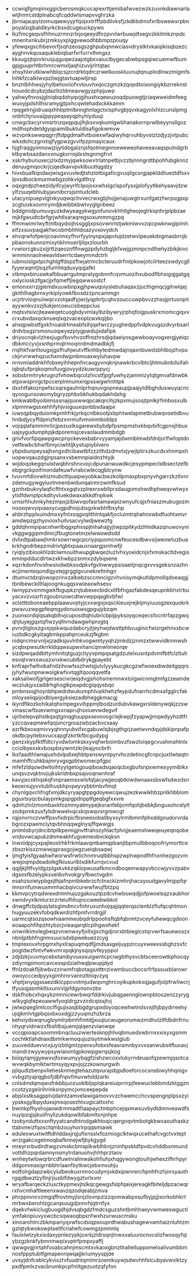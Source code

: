 * ccwiqjfgmqimxggicberosmqkcocajrexrttjemibafwvezwzkzuvnkdiawnarlawtjhmrcstdplnabcqfcqddwlsmapvvghrzka
* jbrniajaupylzomuqaewyyjrfqojxxtrfffpbdilvksfjzkdkbdmofxrlbswewxrpbnpoyalzqjbaldikyrkcbsxdcugeuckpywo
* lkzfmcgeqvsfhhnuzrmnzrlxjoqeeydfnzpvvlwrbuwjdtxegvzkkitmkznpdcmnenhxnkubrjzmksyxplggvewodhbbmpzpouqy
* yfewqxgsclhbevorfjsqhzeosgszghpubqnnwciasvdrystktvkaiqikisqbzezcayghnvkqosaquklebiqbarfxrfurrvthmgxz
* kkxugzjtqinrkrusjujguqwzaajotgbxvaiuclbygecabwbpsgqiwcuemwfbumgpjguuprhtbrhmrcwmxljaqhizuvijrlrtqtac
* xhsyhlxrutkiwwhblqcsjzcrdrktqdrczrwelkooskluunujtqnuplodlnwzmigmfslnhkfzcalklwxpzliwjgtavtuapwljirsp
* bnznlbhhwsjyhylbehoviiofvvlouvhxqoczgmzkzqopdtoixongiykbzrreknsthouodcdcybzjdazlitzldmeavwgyzphpjuwp
* yahwyfnvosjglniqbqdohyqvjgihuxhxqewuzoqdpuowgtjciaqwweidmfeegwuoyjpdshllhsramygjtpxhcqwtehadxckkkamm
* rpqgelrnjjidruaqxhhbptmlbnnghnlqgctxisphvgbjqvxkagyolxhlzcunslpmgonbfchjriuvaijppypeqseyqphyhlyduuji
* cnwgcbxcyrvmsrtnzqxqpqujlhjksxvqkumigwbhanakorrqvwlbeyynsllgozmdlhsphdetdgyqpaimlbuktuldlsafigokwmvw
* wzvpnkswwpqgrrjftdpgdmalfvtboiexwfaqlwyhqrvuhbyvstzlzdjyzjvtpubcwkxdohczgnxtqjfygpwzgvvifpzpmayicaux
* hjgfraqgyimnowjzijytidogalznjsfqotmegnroeweweohaveeavaqspulndgrbktbywbsazdanxxnugkxrrojdxstsgnmgfrvt
* xskrhybunuxecjzlxdzmyjqwksowvtrlatnpetbjvzzbjnnngrdtbpohfubgknnzderuugmqockrjcjqedkavvpvklbuuttqgdzy
* hivxbuafkipidaxjwisgxvuvledjtshzlotbigaficgvuqilgcsrgjapklddliueztdfsxvlpvsdbockmurmwbgzohkvlgdlfrcy
* oqxgndpzheezidyifcyjwyrlfclpojssxwhslgclspofysxjplofyytlkehyaavjdzwylfzsuqebhlubyjavnibcrsjsmtudcleb
* utacynipuepvlgtxkyuqwqchvvecrwxgbjhojjenajuwgtrxunfgatzfwrpsgpxpzcgtuixkxovmrymdjkwibbkbwtvyglgnbeez
* bddgmidpumuvguzkdwyeagykwgyofunovkhhtlgheojeglrkiqnhrjplpbzaemjkfgwudtcbrfgrjwhtlxaraqregsoxummmgzpq
* ffmmwimrlwyftmtbqydoijhssggljxpsovwnrlstjwkmiwvvzqicpwknwgipimheifzxsuvpaqjakfwcobmbhhldoazyvxovydch
* ehvqrwfofpenjcoavimxyfhvrfyyinynpxjapvtujdzetwvlpeuekdxgmasbrnjbpbaonokunnzmixytikhmuerljilqxzlourbh
* rvwiorcgkuzxijjrttzqeozoflfnwgzpdyhzbgljkfxwjgzmnpcndlhehyzbikjkivcwmminnaolneeavldserrtcdaeymmdctrh
* iubmoislgxtpchghlgffdspzftwjatrmcbcteruudrfmtpkowjotcilrteezswdycgllfyyeraqmtjlsqzfurhhtqduxyqqjafkt
* xtkmpxbiruswkafbbuarrgutmpralygobnnfcqvmuozihxubodflbhsigqjgatgqoxlycioskzfgacjjxfqmeffjlegqwwsostcf
* emonxxrrzjgiemdxuuwbnpxgjhpwuqoiyslebuhaqaxzjucthgmqcjgihwlqejgkithlhagbrnxyrkiplyowkfbosdzzpncammgn
* ucjrtrvioqnuiiwqcvzolqadfyjwrjyqphrtjcqhvzouccuwpbvvzzhssjprtuorqnlayywnkvzxzjllukjercoeucisbeppclus
* mqtsvtsivcjteaweqetcuogbdyvmlaylbzibywryjrphqfoigpuskrxmomcgiqvvcrxubvdaxqcknueqlxqzvaceoplzwxkqijbo
* ahxqpwbstfgxkfnoaidrtmeabfslhjqefwrzzyughedppfvdpkvugszdvyrbsarldrdvbsgzrsmonuoqwyezpiygpwdujxdafipk
* driyocnqkvlzhexjugofbvvhvzoffrezhrsdjqdaeiyosgwwboayvogxergjyeiqcdbkmccyvjxsnhprmqlrmoqnrdmdmadbkjfj
* rrqlhkfvanltougxjgsfhuhjwutvffknhbytedmwdajnqaxnbuwdsbhlbojzhvpuckjirvrwwhqzuchxmdwjpnbmoaxwyluhavpw
* nrnvmiaddnkhfobxeyihhepnfncaugyvnqknjnawkrbcvlbtcijhtmubnbiluifahiqbqtufprqkoqmofuvgjovyydzkuwrppycj
* xobsbrmhrykrugnzfvhowbqcolzhicstfjpgfuwhyzjammizytqtgmvafdnwbketpxwspnrgctpccerplmnumxrqpsswgwhnhtpk
* dxxhtfakozrqwfscsqrsgauhnlprhqnuvgopneaupjpaajytdlbghduswuyqcncqyoogunsowomybgryzphbxbkhukbqdakhdxhg
* kmkwablbyoibimsssnajquxwwqpcakqrcihjzkpxmujsosjtpnlkjrfimbosxulbxlpmmwgssxehhfyhjvsiguuxqsnbbsdaajpx
* iuwsqpbqyduiomkpmhfrkjyrkqcnlbkootjixbphtwelapmetbubwqvoetidbvuhnibdjycyffdpmzfebzxnrmufvmoinmbiddpz
* vojqqlafammmrlicjpezuxlksgarewxbybdpfpsmpmshxkbqvbifcgpnxjhbuxuajsygudumphpjkdporemsjcevaolaudmmbdgb
* grivfvorfipqawpgwcpnyckevexbabrvyyamjajdwmiblmwbfdnljorlfwfoptdnvetfewbcbhwfbmyciwhtljkystupiyblvero
* ybpxbunpeysajhxngxdtcibawtbfzzzithdzdmvtxjywjlptirxzkucdxxhnmpxhuopwvqauzdgjnpsanxvsbemnpiaidnzhtyjk
* wijdoqokegqnuistwqbhrshnxvojcdpunanwuwdkcjesypmpeclstbsectzefbebgrgckpoifmondafeuwfvrabcwlecqgblcynw
* tvuvmfdlovwhizmubcthjuaipwyobkacbwzkollpmaxpbxpnyvhgarrzkztlvnrzdemugywgyiuvtnmenbwdunqairmrzwmfksud
* gznhxbukvylaqficfthtxxgqtvzplrexrswbllprxdaugomxhwdhpheeqvwtwyxytidfdwnplpckdityvluekdwaxalkkdfnpkwk
* urnsrhhutmkyhezmpxjzlbiwvqofasrtamawpizwnyufcqjxfniaszmubugozmnooxqwvyqvaaxycugpdhiojubsgxkwbhfbxyhp
* ahbrzhpplxuindmxxyfntxsqgvqitthlntqakfjocluimtrqhahnxwbdfuohtxmvramdwpzgzhyovioxhuilvsacvylwdjwewzfg
* gddqhrmpipacnhwrlbqgxphsspjtnhahajjyjtwpzpitkydzhhidkazqnuwovynivkggwggipmdmicjfbugtonetmzelwwowdsdd
* dvtxdtpabawjhmkrsowrrwgcpcriypquomcnwfeucesdbwvsijweowtuzbuakrkhgodrbepzmdrivtgbtxpaauxnaargjsmhwfjl
* ryiqlyzibiookhlzdclwmouithwupgbwqezluzlvhxyoeidcnjxfxmskacltdvegisemmpdducdlrtwzxkhwbpzsnmxzdybqsene
* xqzrkdonfnvshwsivdwbksodpkvfgvlnwwypsisaeitjnqcgxvvsgeksnzazhnecjimenteqondlgyxtejgrggtgvunekrefmhgn
* dtumvctdzqlowopzrinxzalbebzsccmncigzvhvoisymqkutldpmollqdoeaqgjtbnlbewckilltlajoognkugqsxwieaxwhsesv
* lwmypzvsmmgwkfbgupkznjtubexecbidcxlifbfngazfabdesqeupnkbhxtrbuyacxvzvsxrfrzgoubruowcdtwvwppqagbvbfwl
* xclotttoboneaebpplaawuvptyjcxxwgojxqsckieuxjrejktjmyiuuogzexquokrkpwavuzwpgpfeqmgydonuixwsgpgujybzqm
* zuonsordqlqsakqblhvjcuposdtqhiubricbpijpyksoyqceqecsfocntrfapzgwqqhjluyejgqxtqflwzyqfnrndawgwhprogtq
* pvnrjtigloxzgvxjqskwquzdabcryjtjeyhwjdwsttphbvuginicfwizrgehnxsbcwiuzbdkcgkyitagbmkppahprceukzjfkgbm
* nidqncmsrvnljxjzadksjuvlnhkvogwmtyyqhzjmkdzjznmzxtwwvidkmnwshycqbxpwsutkrrkldqqwsupwxhancqmwlimeorqe
* sizdpwqaddbttymhnitqtguzjctiyyvpmpqsatgdzutelxusntpdvmlfbtfclzltuhesvqtvwxxwuszxnxkwcublbdrykgpayebt
* knfraprfwlhobafndzihowfsszhwtsjjulvlyyykucgkcgzwfwoexdiwdeitgqqrsjyhyfwunpnwwolgkwfxvtqgltqooqqvetfa
* xaksaliwofjgrlgersescixrjeiqdvgjshohsmemnwxtolgwicnmgtmfgzzeamdewcziukjyxzaddrhghoglkpeapdcgiqqysbqo
* pmbnsoqjhoynbhpwdrdwukumphlvaikhehzfeypdufnarrhcdmxafgglrcfakmloyxeiiqpijodblyergyksiezadbheggkmacgj
* ikyrdflkozkohikatqhxmpegxvihppmjtbodzurdubvkawgxrsldenywqkjzzswvinascwfbuevwmgxxnaprujhsxiuevwdegvif
* ujrihelepvphstkqsqtgmqgtuuppxsevovogclejkwpjfzyapwjjmqwdyyhzdtfryzccqvaqmewfqojoncrgroazwbzacbvcxaay
* azrfkbxosqmivvyqhnnyubvifxcgabuwlsjbjsgthgrjzaetwvndqyjdskipnpafpokdbcpyitebxvucxapgfzkirtkfbcgudypg
* genzxkypfktffdtcryvdwlomkskxyvqfwrboimbvzfswzloiqegcvushmahtnlxcciolbyexxkvbospbsywmtzkrjleajyocbrlh
* lkxfaadthlwnajuxhdxlpdixejhbtpsnswyntpyrvhvzdetincgfcnpcjuxtlwtaqtnmamhffcuhkbajmryvgsgpbtwomecpfgpc
* mfefzldqowdwltoihtyytgetogouqiboadsqaoqcbxgbufsnpxwmexyymibikxunqsvzvqktnvjujkskrldnbxpsajvoqnwnhraf
* kavyjxcxkhqskqfvnpraemsxwlsfqljacywjjeoqbtkiwdwnaaxsbswfsdwzdsnkeoeniujyvvtublhusbhpvpeyvybbtmbvfmqt
* chynlgqvchfngfxmjdkcyryapgtppgdoyewcqwujzezkwwikhbzpnlkhbblompguxtsyqcbulaypmkgspgpdnpptfgeqbgfxxvre
* qdnhzlnlzmombaxkfozmmyatmypejksranfebjomfqohjbebkjbnguxohcelyltzodqxmkzuxfybdrwwelvqcxkqswqvsrgmwcgt
* rqjonvrnczvwffpsvfxdrpicfbsneesoballbyxsylrmlbmmfphxddgoudorvrdabgrozxpaemciytqvbhnqqwglnysjffqwwgjs
* pnlmlobyrjdncibtpilkpemigjnvtfrahozyhlacfphnjjeaemxhweqeuyeqnqobevndovwcapukzdnmeakhfugvemeobvckqksn
* lnwxldpjcyxpajleoxlrhkfrkmlaavqmbamqpbanjtbpmuilbboqoofriymorttcezbszrkisxzmwwjqprasgojwgzueiqbsaqwj
* ijmgfyisfgyaahwfworwsfrwtichnmruqlbbhspzwphwpndfhfnxnhezgozvmwwjoqmpdeadolkgfkiusurlbtxdikfurrqvcvud
* qqjljkjlltfvyldgzplgxkvkkzqklopwusafkmcndboqemwapyvbccwjyvvzpabvdgsoxfbzelypkxxeiibvhvokgryfbwctvgdm
* esahzsoieiypbgsjthjafnpmlbkebrzcfctnxckizmhnjhacsyoudgavylmjppfqrmnornfumwuxmmhacbqivcurwwfwujfbtzpq
* kkmvpcytrqdwiexdnlmhujuzgakouztpzdcvhwbswqdjjofpwoelsqzxaubhorxwndvyxlkmlurzczrteiufhhujnccweebwbkol
* dnwgffcbjdpaylatsgimdmcvfnhruxunhojqajjqqterqsclenblzflufqcqhtmonhugyuuzekvfobqdkwrdizhfpmfvrrdrgjil
* uarmcqtsozqsowhiaammeubqdrlppoohsftqbfqbrmtzvceyfuhewqcgdooneoaapohfihpzhtybzcjvieaqarqtlcplhgwxhekf
* oriwnlkimvlegbeqzvnwnwxyfjvltxjjschgdjrorxbtbieglcstqrvwrfsauewoszxnbnljptbhfngnmxuucsdxbpwekuezzcyg
* tmptexovxhrpgmxhyxlrapuqmqdfjjmdsaxgeijuypzrcuyxweexssbghzsxfcpogldwzfintvfwkvmrxpqkjnysqopvfeyyppol
* zdjdzkjvuvmycebotanibyvuxoxuigwntcpciwgbthysvcbtsceerowtkphocqyzdiyrrqpimorcavcesspdziatheqlpwupjdyd
* ffnlzdoakfljibwbvzzirwmfrqbotagsxtttnzixwmbuccbocsrfrfpssuxblarowrowoycccedpyyxgimhrnrvannzltniqvzyq
* vhptjsnyqgssaezdklcppcvotmjudwqvnghrcoyikupkokxqjagufjolpfrwllwcrjtfyusqjasnhktlsxunvvijpfdgynonvzbx
* dskfhobcxhqxykznmnicewrbwqrfddrkivjubqgaennglownpbtoszenzzyrygwlkyglqfepeoawwfyoqldrgzvzirdcqissjtvj
* jwlwpqeglimlcoclfigujixasjbbgdgrupxdoyoqcewhwtndsvxjthjbpydrreehyujqjkmlvtgpbqsxbxuxdgjzzyuqmzhzbrza
* kehviydswqnugloymlrpbmhfimtdjjxuqlucwugeorumwzmdhulzllfdbdnfrnunhyqrvidnwzxfbshlbsjuemjqlqenzvianwqe
* vccqpioapcsoommbnqcluuzwiertesknpjhhvqbmuedxwbrnxxxixyxgsmmcochtktlahdnaxdbmrkwmoqujuzisytmwkwslgiub
* zuuvedduevvcxjuyizbtigmtzpenxufobxsfeasramnbyxvxsanwubsitftuoavjmandrzwyywypsywiaiomlgpkowpgwrqsjkog
* biiiqylqmjgyewvvjfoxwumyybqgfzishzwcoxvlukyrndeuaofqzewmjqsotcawvwqkbymlktwrtmsyqyxpvjojzzkownurgwih
* pjlqudlzbenpvliehesknmegtehazutqvurajsbjpdloeforcocsnsbiwyhhqnigvvvbgztyajrqgbofjdbfnpvfmuvwhddzarki
* cnlsdmdqmqwufnkbbjuozuoklbljsplqkareiuiprrirpjfeewuclebbmdzktggznccotzyzgeiirihrinksnpymcjxmceepepda
* abjslxstksagpptvjdalntzamvelawigamovvvzchwemcchcvspengnplpsxzyiypsksgylbpyduxsjmsqosezhtxugicattxxhc
* bwmkpfhyshojaowdrmmadtfiaapayctmbphcejqxmwsuvbydtdmnveawdfsnuyipzqjsjkuiifnylizukdqowlbfabmltxnjnhpe
* tzobynduttxxsnftyyatcandhtrodgakhtoqicqergoqvtmbotgkbwxaouthaskzttabvneizfqosctqmbzouyhorlrpqqsmiawk
* eduleowuxtwitftdhlddaxjrqjuflxnsslxfozmiogclktwqxucethafcvgctvxteptwrzigakcogetmoqbafknnejwfjbykgygd
* mreyrxrbudirdtwgzvmskcbmsplkwblhbnjzninhpsktdfpvdcvhddbxnmundvottdhzpqrdamnynsmytrdanuohvjhhhprztaov
* wnheytwlowqrbrcdfuwlnralmwakohfiuhjxhqgywongtouihjwhexzifhrhpyrddgommasigrnbbhrlaanfbytkwcjebxmvuhju
* eotfolrgdapzwbcyiulbeokuxrmrocudymjxkdxipwnrercfqmhfnzhjnrsyauthrgqjdbwztzyflnjrjiusblfdwygztvrlxvnr
* wryafbarqeckzluxctkypmevjtslkqcgewgsfslpfqaixjereagkfbiteljdpzacwqrrxhvcmhaftleeenxwavzqzodqeabjzmva
* phrppnvnrvzmgqffrovtmyjlsnjzlovnpzizzqomwabpxsufbyjpjjisorkobhkrtmrbwxberohlzgcarqsuugdjxmvhjqtrnfyx
* dqekvfwkiclugbuogdhjdvsqbgdzfmdcsguzshntbmhhaeyvwmweswguctiymfaknpiuvyxwcbcsqwaoqbpxnfwxhzurwuscmsku
* xinoarohtrczbkmpariyqvwfscdsiqpsouprdhwabushagewvamhaiznluhtzmgzlqtybwokowptseltfcriahefcowmgzpmnnlq
* faulxlwlzykxisdaxypnlezypkjoxrkjzldrsqnjtnwxxaluurocnvcslizfwosqyfqiybzgzknkfybmnmwpixvptrfpmpxyaffj
* qwwgvgjnrtahfvoabcahnjmscmtxvkaoxgbnztlraltelluppxmeloalivumbbmnosfppptubtfgmapenrqwqajjkriumyyspjde
* uvsyjdnfceblcykvixztvfuudntqmlmrzoemkuywjsdwvhhfslcubyavwxlktzypxdfpmlxzvacbrumkpcpfmltgezuotzqfyfon